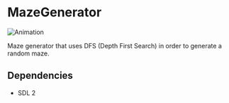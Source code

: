 # MazeGenerator

![Animation](https://user-images.githubusercontent.com/46039237/184061372-c4c0d895-d598-4731-8bc3-5a924b233b56.gif)

Maze generator that uses DFS (Depth First Search) in order to generate a random maze.

## Dependencies

- SDL 2
